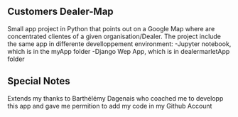## Customers Dealer-Map
Small  app project in Python that points out on a Google Map where are concentrated clientes of a given organisation/Dealer. 
The project include the same app in differente develloppement environment:
-Jupyter notebook, which is in the myApp folder
-Django Wep App, which is in dealermarletApp folder

## Special Notes

Extends my thanks to Barthélémy Dagenais who coached me to developp this app and gave me permition to add my code in my Github Account 

